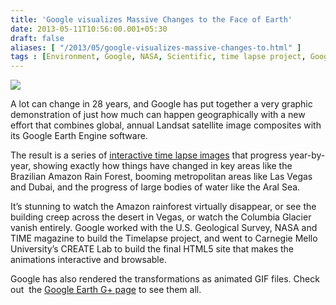 ```yaml
---
title: 'Google visualizes Massive Changes to the Face of Earth'
date: 2013-05-11T10:56:00.001+05:30
draft: false
aliases: [ "/2013/05/google-visualizes-massive-changes-to.html" ]
tags : [Environment, Google, NASA, Scientific, time lapse project, Google earth, Technology]
---
```


[![](https://3.bp.blogspot.com/-vk6BU4ko01M/UY3Vvzp_q8I/AAAAAAAABWI/t6wk-64U5Jg/s640/google+time+lapse.jpg)](https://3.bp.blogspot.com/-vk6BU4ko01M/UY3Vvzp_q8I/AAAAAAAABWI/t6wk-64U5Jg/s1600/google+time+lapse.jpg)

  

A lot can change in 28 years, and Google has put together a very graphic demonstration of just how much can happen geographically with a new effort that combines global, annual Landsat satellite image composites with its Google Earth Engine software.  
  
The result is a series of [interactive time lapse images](https://earthengine.google.org/#intro/LasVegas) that progress year-by-year, showing exactly how things have changed in key areas like the Brazilian Amazon Rain Forest, booming metropolitan areas like Las Vegas and Dubai, and the progress of large bodies of water like the Aral Sea.  
  
It’s stunning to watch the Amazon rainforest virtually disappear, or see the building creep across the desert in Vegas, or watch the Columbia Glacier vanish entirely. Google worked with the U.S. Geological Survey, NASA and TIME magazine to build the Timelapse project, and went to Carnegie Mello University’s CREATE Lab to build the final HTML5 site that makes the animations interactive and browsable.  
  
Google has also rendered the transformations as animated GIF files. Check out  the [Google Earth G+ page](httpss://plus.google.com/photos/+GoogleEarth/albums/5875822979804092129) to see them all.